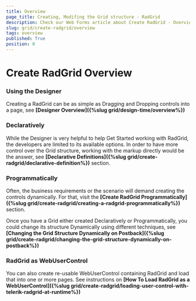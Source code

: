 ```yaml
---
title: Overview
page_title: Creating, Modifing the Grid structure - RadGrid
description: Check our Web Forms article about Create RadGrid - Overview.
slug: grid/create-radgrid/overview
tags: overview
published: True
position: 0
---
```


# Create RadGrid Overview 


### Using the Designer

Creating a RadGrid can be as simple as Dragging and Dropping controls into a page, see **[Designer Overview]({%slug grid/design-time/overview%})**

### Declaratively

While the Designer is very helpful to help Get Started working with RadGrid, the developers are limited to its available options. In order to have more control over the Grid structure, working with the markup directly would be the answer, see **[Declarative Definitions]({%slug grid/create-radgrid/declarative-definition%})** section.

### Programmatically

Often, the business requirements or the scenario will demand creating the controls dynamically. For that, visit the **[Create RadGrid Programmatically]({%slug grid/create-radgrid/creating-a-radgrid-programmatically%})** section.

Once you have a Grid either created Declaratively or Programmatically, you could change its structure Dynamically using different techniques, see **[Changing the Grid Structure Dynamically on Postback]({%slug grid/create-radgrid/changing-the-grid-structure-dynamically-on-postback%})**

### RadGrid as WebUserControl

You can also create re-usable WebUserControl containing RadGrid and load that into one or more pages. See instructions on **[How To Load RadGrid as a WebUserControl]({%slug grid/create-radgrid/loading-user-control-with-telerik-radgrid-at-runtime%})**

